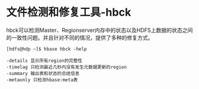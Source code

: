 # 文件检测和修复工具-hbck

hbck可以检测Master、Regionserver内存中的状态以及HDFS上数据的状态之间的一致性问题。并且针对不同的情况，提供了多种的修复方式。

```
[hdfs@hdp ~]$ hbase hbck -help

-details 显示所有region的完整性
-timelag 只检测最近几秒内没有发生元数据更新的region
-summary 输出表和状态的总结信息
-metaonly 只检测hbase:meta表
```
